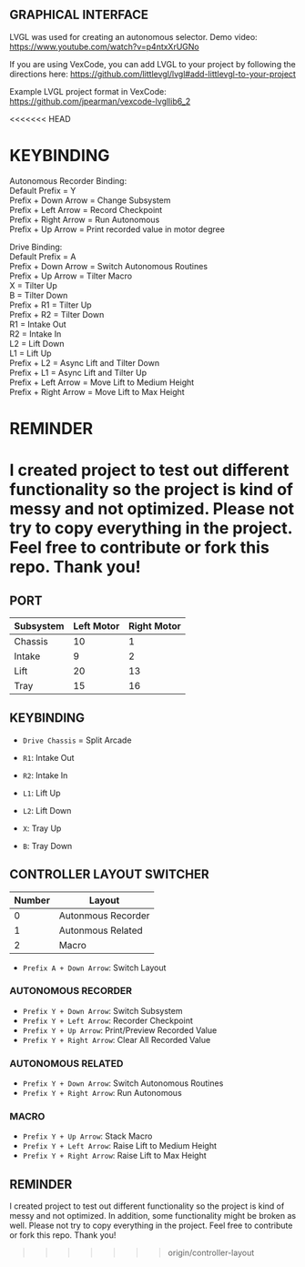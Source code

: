 ## GRAPHICAL INTERFACE

LVGL was used for creating an autonomous selector. Demo video: https://www.youtube.com/watch?v=p4ntxXrUGNo

If you are using VexCode, you can add LVGL to your project by following the directions here: https://github.com/littlevgl/lvgl#add-littlevgl-to-your-project

Example LVGL project format in VexCode: https://github.com/jpearman/vexcode-lvgllib6_2

<<<<<<< HEAD
# KEYBINDING

Autonomous Recorder Binding:  
Default Prefix = Y  
Prefix + Down Arrow = Change Subsystem  
Prefix + Left Arrow = Record Checkpoint  
Prefix + Right Arrow = Run Autonomous  
Prefix + Up Arrow = Print recorded value in motor degree  

Drive Binding:  
Default Prefix = A  
Prefix + Down Arrow = Switch Autonomous Routines  
Prefix + Up Arrow = Tilter Macro  
X = Tilter Up  
B = Tilter Down  
Prefix + R1 = Tilter Up  
Prefix + R2 = Tilter Down  
R1 = Intake Out  
R2 = Intake In  
L2 = Lift Down  
L1 = Lift Up  
Prefix + L2 = Async Lift and Tilter Down  
Prefix + L1 = Async Lift and Tilter Up  
Prefix + Left Arrow = Move Lift to Medium Height  
Prefix + Right Arrow = Move Lift to Max Height  

# REMINDER
I created project to test out different functionality so the project is kind of messy and not optimized. Please not try to copy everything in the project. Feel free to contribute or fork this repo. Thank you!
=======
## PORT

| Subsystem | Left Motor | Right Motor |
| ------------- | ------------- | ------------- |
| Chassis | 10 | 1 |
| Intake | 9 | 2 |
| Lift | 20 | 13 |
| Tray | 15 | 16 |

## KEYBINDING

* `Drive Chassis` = Split Arcade

* `R1`: Intake Out
* `R2`: Intake In

* `L1`: Lift Up
* `L2`: Lift Down

* `X`: Tray Up
* `B`: Tray Down

## CONTROLLER LAYOUT SWITCHER

| Number  | Layout |
| ------------- | ------------- |
| 0  | Autonmous Recorder  |
| 1  | Autonmous Related  |
| 2  | Macro  |

* `Prefix A + Down Arrow`: Switch Layout

### AUTONOMOUS RECORDER

* `Prefix Y + Down Arrow`: Switch Subsystem
* `Prefix Y + Left Arrow`: Recorder Checkpoint
* `Prefix Y + Up Arrow`: Print/Preview Recorded Value
* `Prefix Y + Right Arrow`: Clear All Recorded Value

### AUTONOMOUS RELATED

* `Prefix Y + Down Arrow`: Switch Autonomous Routines
* `Prefix Y + Right Arrow`: Run Autonomous

### MACRO

* `Prefix Y + Up Arrow`: Stack Macro
* `Prefix Y + Left Arrow`: Raise Lift to Medium Height
* `Prefix Y + Right Arrow`: Raise Lift to Max Height

## REMINDER

I created project to test out different functionality so the project is kind of messy and not optimized. In addition, some functionality might be broken as well. Please not try to copy everything in the project. Feel free to contribute or fork this repo. Thank you!
>>>>>>> origin/controller-layout
